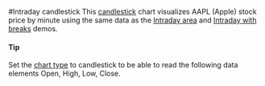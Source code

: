 #Intraday candlestick
This [candlestick](https://api.highcharts.com/highstock/plotOptions.candlestick) chart visualizes AAPL (Apple) stock price by minute using the same data as the [Intraday area](https://www.highcharts.com/stock/demo/intraday-area) and [Intraday with breaks](https://www.highcharts.com/stock/demo/intraday-breaks) demos.
#### Tip
Set the [chart type](https://api.highcharts.com/highstock/chart.type) to candlestick to be able to read the following data elements Open, High, Low, Close.
